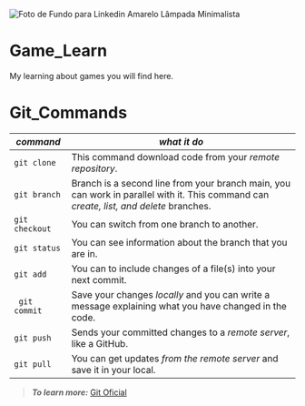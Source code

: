 
![Foto de Fundo para Linkedin Amarelo Lâmpada Minimalista](https://github.com/srtisa/game_learn/assets/125141174/b3af3066-16b8-4149-8a4c-f149edcafdf8)

# Game_Learn
My learning about games you will find here.


# Git_Commands
| ***command*** | ***what it do***|
|---------------|-----------------|
| `git clone`  | This command download code from your *remote repository*.|
| `git branch` | Branch is a second line from your branch main, you can work in parallel with it. This command can *create, list, and delete* branches.
| `git checkout`   | You can switch from one branch to another.|
| `git status` | You can see information about the branch that you are in.|
| `git add ` | You can to include changes of a file(s) into your next commit.|
| ` git commit` | Save your changes *locally* and you can write a message explaining what you have changed in the code.|
| `git push ` | Sends your committed changes to a *remote server*, like a GitHub.|
| `git pull` | You can get updates *from the remote server* and save it in your local.|

> ***To learn more:*** [Git Oficial](https://git-scm.com/)
